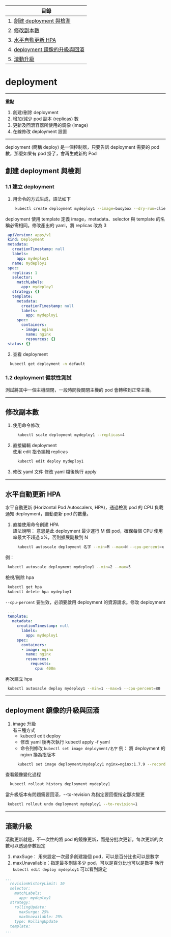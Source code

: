 | 目錄 |
| --- |
| 1. [創建 deployment 與檢測](#創建-deployment-與檢測) |
| 2. [修改副本數](#修改副本數) |
| 3. [水平自動更新 HPA](#水平自動更新-HPA) |
| 4. [deployment 鏡像的升級與回滾](#deployment-鏡像的升級與回滾)|
| 5. [滾動升級](#滾動升級)|

# deployment  
---
**重點**  
1. 創建/刪除 deployment
2. 增加/減少 pod 副本 (replicas) 數
3. 更新及回滾容器所使用的鏡像 (image)
4. 在線修改 deployment 設置
---

deployment (簡稱 deploy) 是一個控制器，只要告訴 deployment 需要的 pod 數，那麼如果有 pod 掛了，會再生成新的 Pod

## 創建 deployment 與檢測

### 1.1 建立 deployment

1. 用命令的方式生成，語法如下  
   ```bash
    kubectl create deployment mydeploy1 --image=busybox --dry-run=client -o yaml > d1.yaml
   ```
deployment 使用 template 定義 image，metadata、selector 與 template 的名稱必需相同。修改產出的 yaml，將 replicas 改為 3
   ```yaml
    apiVersion: apps/v1
    kind: Deployment
    metadata:
      creationTimestamp: null
      labels:
        app: mydeploy1
      name: mydeploy1
    spec:
      replicas: 1
      selector:
        matchLabels:
          app: mydeploy1
      strategy: {}
      template:
        metadata:
          creationTimestamp: null
          labels:
            app: mydeploy1
        spec:
          containers:
          - image: nginx
            name: nginx
            resources: {}
    status: {}
   ```
2. 查看 deployment
```bash
  kubectl get deployment -n default
```

### 1.2 deployment 健狀性測試

測試將其中一個主機關閉，一段時間後關閉主機的 pod 會轉移到正常主機。

---

## 修改副本數

1. 使用命令修改
   ```bash
     kubectl scale deployment mydeploy1 --replicas=4
   ```
2. 直接編輯 deployment  
使用 edit 指令編輯 replicas
   ```bash
     kubectl edit deploy mydeploy1
   ```
3. 修改 yaml 文件
修改 yaml 檔後執行 apply

---

## 水平自動更新 HPA

水平自動更新 (Horizontal Pod Autoscalers, HPA)，通過檢測 pod 的 CPU 負載通知 deployment，自動更新 pod 的數量。
 1. 直接使用命令創建 HPA  
語法說明： 意思是此 deployment 最少運行 M 個 pod，確保每個 CPU 使用率最大不超過 x%，否則擴展副數到 N
    ```bash
      kubectl autoscale deployment 名字 --min=M --max=N --cpu-percent=x
    ```
例：
   ```bash
    kubectl autoscale deployment mydeploy1 --min=2 --max=5
   ```
檢視/刪除 hpa
   ```bash
    kubectl get hpa
    kubectl delete hpa mydeploy1
   ```
`--cpu-percent` 要生效，必須要啟用 deployment 的資源請求。修改 deployment
  ```yaml
   ...
   template:
     metadata:
       creationTimestamp: null
         labels:
           app: mydeploy1
       spec:
         containers:
         - image: nginx
           name: nginx
           resources:
             requests: 
               cpu: 400m

  ```
再次建立 hpa
   ```bash
    kubectl autosacle deploy mydeploy1 --min=1 --max=5 --cpu-percent=80
   ```

---

## deployment 鏡像的升級與回滾

1. image 升級  
有三種方式
   * kubectl edit deploy
   * 修改 yaml 後再次執行 kubectl apply -f yaml
   * 命令列修改 `kubectl set image deployment/名字`
例：
將 deployment 的 ngixn 換為指版本
   ```bash
     kubectl set image deployment/mydeploy1 nginx=nginx:1.7.9 --record
   ```
查看鏡像變化過程
   ```bash
     kubectl rollout history deployment mydeploy1
   ```
當升級版本有問題需要回滾，--to-revision 為指定要回復指定那次變更
  ```bash
   kubectl rollout undo deployment mydeploy1 --to-revision=1
  ```

---

## 滾動升級  
滾動更新就是，不一次性的將 pod 的鏡像更新，而是分批次更新。每次更新的次數可以透過參數設定
1. maxSuge： 用來設定一次最多創建幾個 pod，可以是百分比也可以是數字
2. maxUnavailable：指定最多刪除多少 pod，可以是百分比也可以是數字
執行 `kubectl edit deploy mydeploy1` 可以看到設定
```yaml
...
  revisionHistoryLimit: 10
  selector:
    matchLabels:
      app: mydeploy1
  strategy:
    rollingUpdate:
      maxSurge: 25%
      maxUnavailable: 25%
    type: RollingUpdate
  template:
...
```
